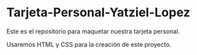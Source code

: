 # Tarjeta-Personal-Yatziel-Lopez
Este es el repositorio para maquetar nuestra tarjeta personal.

Usaremos  HTML y CSS para la creación de este proyecto.